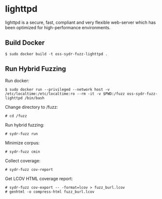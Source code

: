 # lighttpd

lighttpd is a secure, fast, compliant and very flexible web-server
which has been optimized for high-performance environments.

## Build Docker

    $ sudo docker build -t oss-sydr-fuzz-lighttpd .

## Run Hybrid Fuzzing

Run docker:

    $ sudo docker run --privileged --network host -v /etc/localtime:/etc/localtime:ro --rm -it -v $PWD:/fuzz oss-sydr-fuzz-lighttpd /bin/bash

Change directory to /fuzz:

    # cd /fuzz

Run hybrid fuzzing:

    # sydr-fuzz run

Minimize corpus:

    # sydr-fuzz cmin

Collect coverage:

    # sydr-fuzz cov-report

Get LCOV HTML coverage report:

    # sydr-fuzz cov-export -- -format=lcov > fuzz_burl.lcov
    # genhtml -o compress-html fuzz_burl.lcov
